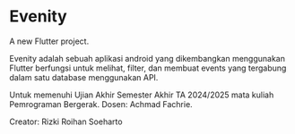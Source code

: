 # Evenity

A new Flutter project.

Evenity adalah sebuah aplikasi android yang dikembangkan menggunakan Flutter berfungsi untuk melihat, filter, dan membuat events yang tergabung dalam satu database menggunakan API.

Untuk memenuhi Ujian Akhir Semester Akhir TA 2024/2025 mata kuliah Pemrograman Bergerak. Dosen: Achmad Fachrie.

Creator: Rizki Roihan Soeharto